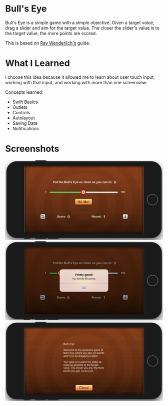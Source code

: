 # Bull's Eye
Bull's Eye is a simple game with a simple objective. Given a target value, drag a slider and aim for the target value. 
The closer the slider's value is to the target value, the more points are scored.

This is based on <a href="https://www.raywenderlich.com/5993-your-first-ios-app">Ray Wenderlich's</a> guide.

# What I Learned
I choose this idea because it allowed me to learn about user touch input, working with that input, and working with more than one screenview.

Concepts learned:
* Swift Basics
* Outlets
* Controls
* Autolayout
* Saving Data
* Notifications

# Screenshots
<img src="img/bullseye-ss01.png" alt="Screenshot 01" width="750">
<img src="img/bullseye-ss02.png" alt="Screenshot 02" width="750">
<img src="img/bullseye-ss03.png" alt="Screenshot 03" width="750">
